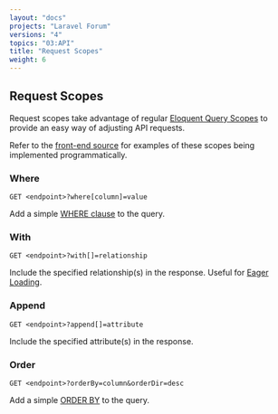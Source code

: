 ```yaml
---
layout: "docs"
projects: "Laravel Forum"
versions: "4"
topics: "03:API"
title: "Request Scopes"
weight: 6
---
```


## Request Scopes

Request scopes take advantage of regular [Eloquent Query Scopes](http://laravel.com/docs/5.1/eloquent#query-scopes) to provide an easy way of adjusting API requests.

Refer to the [front-end source](https://github.com/Riari/laravel-forum-frontend) for examples of these scopes being implemented programmatically.

### Where

```
GET <endpoint>?where[column]=value
```

Add a simple [WHERE clause](http://laravel.com/docs/5.1/queries#where-clauses) to the query.

### With

```
GET <endpoint>?with[]=relationship
```

Include the specified relationship(s) in the response. Useful for [Eager Loading](http://laravel.com/docs/5.1/eloquent-relationships#eager-loading).

### Append

```
GET <endpoint>?append[]=attribute
```

Include the specified attribute(s) in the response.

### Order

```
GET <endpoint>?orderBy=column&orderDir=desc
```

Add a simple [ORDER BY](http://laravel.com/docs/5.1/queries#ordering-grouping-limit-and-offset) to the query.
